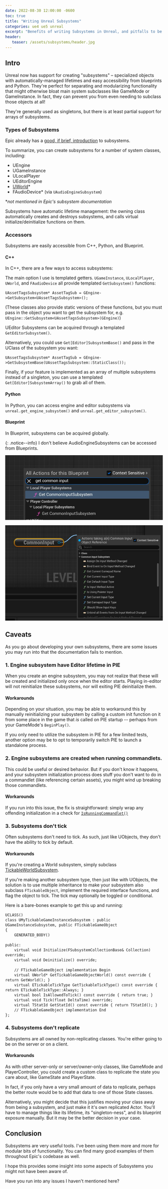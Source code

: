 ```yaml
---
date: 2022-08-30 12:00:00 -0600
toc: true
title: "Writing Unreal Subsystems"
categories: ue4 ue5 unreal
excerpt: "Benefits of writing Subsystems in Unreal, and pitfalls to be aware of."
header:
   teaser: /assets/subsystems/header.jpg
---
```


## Intro

Unreal now has support for creating "subsystems" – specialized objects with automatically-managed lifetimes and easy accessibility from blueprints and Python. They're perfect for separating and modularizing functionality that might otherwise bloat main system subclasses like GameMode or GameInstance. In fact, they can prevent you from even needing to subclass those objects at all!

They're generally used as singletons, but there is at least partial support for arrays of subsystems.

### Types of Subsystems

Epic already has a [good, if brief, introduction](https://docs.unrealengine.com/4.26/en-US/ProgrammingAndScripting/Subsystems/) to subsystems.

To summarize, you can create subsystems for a number of system classes, including:
- UEngine
- UGameInstance
- ULocalPlayer
- UEditorEngine
- [UWorld](https://docs.unrealengine.com/4.27/en-US/API/Runtime/Engine/Subsystems/UWorldSubsystem/)*
- FAudioDevice* (via `UAudioEngineSubsystem`)

\**not mentioned in Epic's subsystem documentation*

Subsystems have automatic lifetime management: the owning class automatically creates and destroys subsystems, and calls virtual initialize/deinitialize functions on them. 

### Accessors

Subsystems are easily accessible from C++, Python, and Blueprint.

#### C++ 

In C++, there are a few ways to access subsystems:

The main option I use is templated getters. `UGameInstance`, `ULocalPlayer`, `UWorld`, and `FAudioDevice` all provide templated `GetSubsystem()` functions:

```
UAssetTagsSubsystem* AssetTagSub = GEngine->GetSubsystem<UAssetTagsSubsystem>();
```

(These classes also provide static versions of these functions, but you must pass in the object you want to get the subsystem for, e.g. `UEngine::GetSubsystem<UAssetTagsSubsystem>(GEngine)`)

UEditor Subsystems can be acquired through a templated `GetEditorSubsystem()`. 

Alternatively, you could use `Get[Editor]SubsystemBase()` and pass in the UClass of the subsystem you want:

```
UAssetTagsSubsystem* AssetTagSub = GEngine->GetSubsystemBase(UAssetTagsSubsystem::StaticClass());
```

Finally, if your feature is implemented as an array of multiple subsystems instead of a singleton, you can use a templated `Get[Editor]SubsystemArray()` to grab all of them.

#### Python

In Python, you can access engine and editor subsystems via `unreal.get_engine_subsystem()` and `unreal.get_editor_subsystem()`.

#### Blueprint

In Blueprint, subsystems can be acquired globally.

{: .notice--info}
I don't believe AudioEngineSubsystems can be accessed from Blueprints.

![bp1](/assets/subsystems/bp-1.jpg)

![bp2](/assets/subsystems/bp-2.jpg)


## Caveats

As you go about developing your own subsystems, there are some issues you may run into that the documentation fails to mention.

### 1. Engine subsystem have Editor lifetime in PIE

When you create an engine subsystem, you may not realize that these will be created and initialized only once when the editor starts. Playing in-editor will not reinitialize these subsystems, nor will exiting PIE deinitialize them. 

#### Workarounds

Depending on your situation, you may be able to workaround this by manually reinitializing your subsystem by calling a custom init function on it from some place in the game that _is_ called on PIE startup -- perhaps from your GameMode's `BeginPlay()`.

If you only need to utilize the subsystem in PIE for a few limited tests, another option may be to opt to temporarily switch PIE to launch a standalone process. 

### 2. Engine subsystems are created when running commandlets.

This could be useful or desired behavior. But if you don't know it happens, and your subsystem initialization process does stuff you don't want to do in a commandlet (like referencing certain assets), you might wind up breaking those commandlets.

#### Workarounds

If you run into this issue, the fix is straightforward: simply wrap any offending initialization in a check for [`IsRunningCommandlet()`](https://docs.unrealengine.com/4.27/en-US/API/Runtime/Core/IsRunningCommandlet/`)

### 3. Subsystems don't tick

Often subsystems don't need to tick. As such, just like UObjects, they don't have the ability to tick by default.

#### Workarounds

If you're creating a World subsystem, simply subclass [TickableWorldSubsystem](https://docs.unrealengine.com/4.27/en-US/API/Runtime/Engine/Subsystems/UTickableWorldSubsystem/).

If you're making another subsystem type, then just like with UObjects, the solution is to use multiple inheritance to make your subsystem also subclass `FTickableObject`, implement the required interface functions, and flag the object to tick. The tick may optionally be toggled or conditional.

Here is a bare-bones example to get this up and running:

```
UCLASS()
class UMyTickableGameInstanceSubsystem : public UGameInstanceSubsystem, public FTickableGameObject
{
	GENERATED_BODY()

public:
	virtual void Initialize(FSubsystemCollectionBase& Collection) override;
	virtual void Deinitialize() override;

	// FTickableGameObject implementation Begin
	virtual UWorld* GetTickableGameObjectWorld() const override { return GetWorld(); }
	virtual ETickableTickType GetTickableTickType() const override { return ETickableTickType::Always; }
	virtual bool IsAllowedToTick() const override { return true; }
	virtual void Tick(float DeltaTime) override;
	virtual TStatId GetStatId() const override { return TStatId(); }
	// FTickableGameObject implementation End
};
```

### 4. Subsystems don't replicate

Subsystems are all owned by non-replicating classes. You're either going to be on the server or on a client.

#### Workarounds

As with other server-only or server/owner-only classes, like GameMode and PlayerController, you could create a custom class to replicate the state you care about, like GameState and PlayerState.

In fact, if you only have a very small amount of data to replicate, perhaps the better route would be to add that data to one of those State classes. 

Alternatively, you might decide that this justifies moving your class away from being a subsystem, and just make it it's own replicated Actor. You'll have to manage things like its lifetime, its "singleton-ness", and its blueprint exposure manually. But it may be the better decision in your case.

## Conclusion

Subsystems are very useful tools. I've been using them more and more for modular bits of functionality. You can find many good examples of them throughout Epic's codebase as well.

I hope this provides some insight into some aspects of Subsystems you might not have been aware of.

Have you run into any issues I haven't mentioned here?